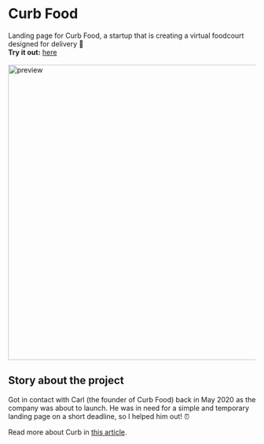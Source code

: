 # Curb Food
Landing page for Curb Food, a startup that is creating a virtual foodcourt designed for delivery 🍔
<br>
<strong>Try it out:</strong> [here](https://johan-akerman.github.io/CurbFood/)<br /><br>
<img src="https://i.gyazo.com/ef4f59ab5c2b9a3d1cd75b934cbc60de.gif" alt="preview"
	title="Desktop preview" width="600" /> 
## Story about the project
Got in contact with Carl (the founder of Curb Food) back in May 2020 as the company was about to launch. He was in need for a simple and temporary landing page on a short deadline, so I helped him out! ⏰

Read more about Curb in [this article](https://www.eu-startups.com/2020/12/stockholm-based-curb-secures-e3-2-million-to-create-the-worlds-largest-virtual-food-court/).

